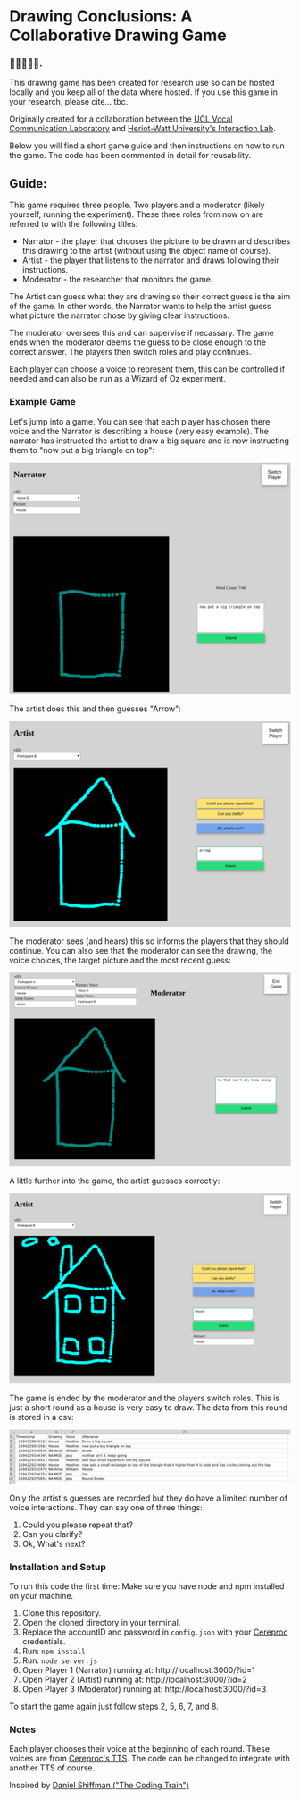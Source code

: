 # Drawing Conclusions: A Collaborative Drawing Game
### 👩‍🎨🎨👨‍🎨.

This drawing game has been created for research use so can be hosted locally and you keep all of the data where hosted. If you use this game in your research, please cite... tbc.

Originally created for a collaboration between the [UCL Vocal Communication Laboratory](https://www.carolynmcgettigan.com/) and [Heriot-Watt University's Interaction Lab](https://sites.google.com/site/hwinteractionlab/).

Below you will find a short game guide and then instructions on how to run the game. The code has been commented in detail for reusability.

## Guide:

This game requires three people. Two players and a moderator (likely yourself, running the experiment). These three roles from now on are referred to with the following titles:
* Narrator - the player that chooses the picture to be drawn and describes this drawing to the artist (without using the object name of course).
* Artist - the player that listens to the narrator and draws following their instructions.
* Moderator - the researcher that monitors the game.

The Artist can guess what they are drawing so their correct guess is the aim of the game. In other words, the Narrator wants to help the artist guess what picture the narrator chose by giving clear instructions.

The moderator oversees this and can supervise if necassary. The game ends when the moderator deems the guess to be close enough to the correct answer. The players then switch roles and play continues.

Each player can choose a voice to represent them, this can be controlled if needed and can also be run as a Wizard of Oz experiment.

### Example Game

Let's jump into a game. You can see that each player has chosen there voice and the Narrator is describing a house (very easy example). The narrator has instructed the artist to draw a big square and is now instructing them to "now put a big triangle on top":

![Narrator view](./pics/narrator.png)

The artist does this and then guesses "Arrow":

![Artist guessing incorrectly](./pics/artist.png)

The moderator sees (and hears) this so informs the players that they should continue. You can also see that the moderator can see the drawing, the voice choices, the target picture and the most recent guess:

![Moderator view](./pics/moderator.png)

A little further into the game, the artist guesses correctly:

![Artist guessing correctly](./pics/artist2.png)

The game is ended by the moderator and the players switch roles. This is just a short round as a house is very easy to draw. The data from this round is stored in a csv:

![Game data](./pics/data.png)

Only the artist's guesses are recorded but they do have a limited number of voice interactions. They can say one of three things:
1. Could you please repeat that?
2. Can you clarify?
3. Ok, What's next?

### Installation and Setup

To run this code the first time:
Make sure you have node and npm installed on your machine.

1. Clone this repository.
2. Open the cloned directory in your terminal.
3. Replace the accountID and password in `config.json` with your [Cereproc](https://www.cereproc.com/en/home) credentials.
4. Run: ```npm install```
5. Run: ```node server.js```
6. Open Player 1 (Narrator) running at: http://localhost:3000/?id=1
7. Open Player 2 (Artist) running at: http://localhost:3000/?id=2
8. Open Player 3 (Moderator) running at: http://localhost:3000/?id=3

To start the game again just follow steps 2, 5, 6, 7, and 8.

### Notes

Each player chooses their voice at the beginning of each round. These voices are from [Cereproc's TTS](https://www.cereproc.com/en/home). The code can be changed to integrate with another TTS of course.

Inspired by [Daniel Shiffman ("The Coding Train")](https://www.youtube.com/watch?v=bjULmG8fqc8 "The Coding Train")
